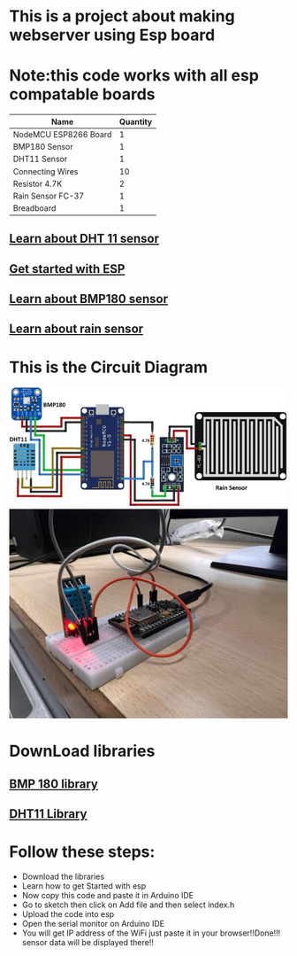 <h1>This is a project about making webserver using Esp board </h1>
<h1>Note:this code works with all esp compatable boards</h1>

| Name          | Quantity |
| ------------- | ------------- |
| NodeMCU ESP8266 Board  | 1  |
|BMP180 Sensor| 1  |
| DHT11 Sensor  | 1  |
| Connecting Wires  | 10  |
| Resistor 4.7K| 2  |
| Rain Sensor FC-37  |1 |
| 	Breadboard  | 1  |

<h2><a href="https://components101.com/sensors/dht11-temperature-sensor">Learn about DHT 11 sensor</a></h2>

<h2><a href="https://www.electronicshub.org/getting-started-with-nodemcu/">Get started with ESP</a></h2>

<h2><a href="https://www.adafruit.com/product/1603">Learn about BMP180 sensor</a></h2>

<h2><a href="https://circuitdigest.com/microcontroller-projects/rain-detector-using-arduino">Learn about rain sensor</a><h2>


<h1>This is the Circuit Diagram</h1>
<div><img src="images/circuit_diagram.jpg" style="width=70vw;height=40vh"></div>

<div><img src="images/esp.jpg" style="width=50vw;height=40vh" ></div>


<h1>DownLoad libraries</h1>

<h2><a href="https://drive.google.com/file/d/1nImv_I2H8WENMSzJyR9h0i8xoXi2Nb2q/view">BMP 180 library</a></h2>

<h2><a href="https://drive.google.com/file/d/1PZadxsEiJLc7PAz703sbui-0jyRSMpfM/view">DHT11 Library</a></h2>


<h1>Follow these steps:</h1>
<ul>
<li>Download the libraries</li>
<li>Learn how to get Started with esp</li>
<li>Now copy this code and paste it in Arduino IDE</li>
<li>Go to sketch then click on Add file and then select index.h</li>
<li>Upload the code into esp</li>
<li>Open the serial monitor on Arduino IDE</li>
<li>You will get IP address of the WiFi just paste it in your browser!!Done!!! sensor data will be displayed there!!</li>
</ul>

